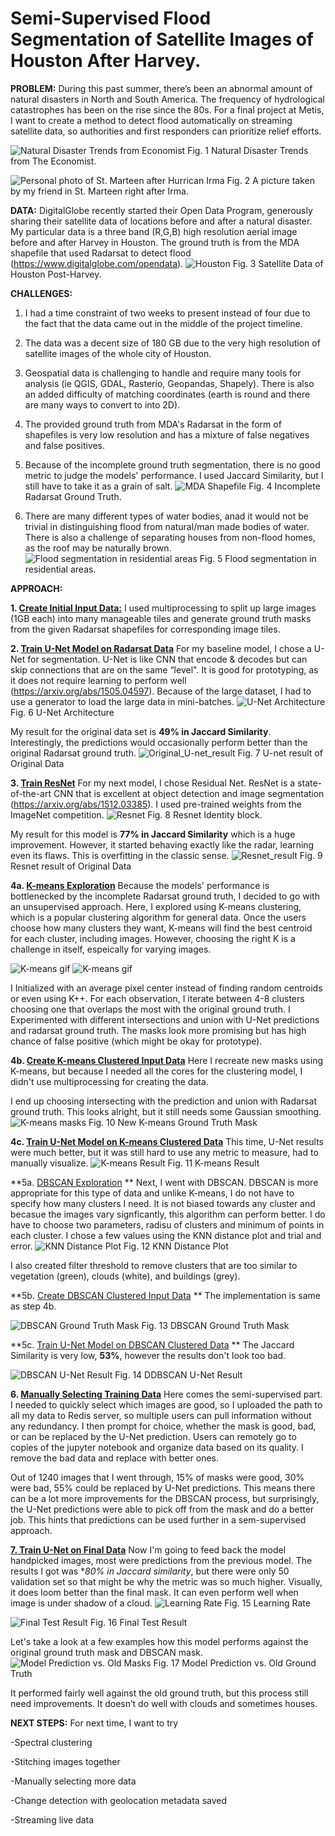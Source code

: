 # Semi-Supervised Flood Segmentation of Satellite Images of Houston After Harvey. 

**PROBLEM:** 
During this past summer, there’s been an abnormal amount of natural disasters in North and South America. The frequency of hydrological catastrophes has been on the rise since the 80s. For a final project at Metis, I want to create a method to detect flood automatically on streaming satellite data, so authorities and first responders can prioritize relief efforts.

![Natural Disaster Trends from Economist](Images/Economist_Trend.png?raw=true "Title")
Fig. 1 Natural Disaster Trends from The Economist.

![Personal photo of St. Marteen after Hurrican Irma](Images/St.Marteen.png?raw=true "Title")
Fig. 2 A picture taken by my friend in St. Marteen right after Irma.


**DATA:** 
DigitalGlobe recently started their Open Data Program, generously sharing their satellite data of locations before and after a natural disaster. My particular data is a three band (R,G,B) high resolution aerial image before and after Harvey in Houston. The ground truth is from the MDA shapefile that used Radarsat to detect flood (https://www.digitalglobe.com/opendata).
![Houston](Images/Entire_Data.png?raw=true "Title")
Fig. 3 Satellite Data of Houston Post-Harvey.


**CHALLENGES:** 
1. I had a time constraint of two weeks to present instead of four due to the fact that the data came out in the middle of the project timeline. 

2. The data was a decent size of 180 GB due to the very high resolution of satellite images of the whole city of Houston.

3. Geospatial data is challenging to handle and require many tools for analysis (ie QGIS, GDAL, Rasterio, Geopandas, Shapely). There is also an added difficulty of matching coordinates (earth is round and there are many ways to convert to into 2D).

4. The provided ground truth from MDA's Radarsat in the form of shapefiles is very low resolution and has a mixture of false negatives and false positives. 

5. Because of the incomplete ground truth segmentation, there is no good metric to judge the models' performance. I used Jaccard Similarity, but I still have to take it as a grain of salt.
![MDA Shapefile](Images/MDA_mask.png?raw=true "Title")
Fig. 4 Incomplete Radarsat Ground Truth.

6. There are many different types of water bodies, anad it would not be trivial in distinguishing flood from natural/man made bodies of water. There is also a challenge of separating houses from non-flood homes, as the roof may be naturally brown.
![Flood segmentation in residential areas](Images/Challenge-houses.png?raw=true "Title")
Fig. 5 Flood segmentation in residential areas. 
 

**APPROACH:**

**1. [Create Initial Input Data:](1.Create_Initial_Input_Data.ipynb)**
I used multiprocessing to split up large images (1GB each) into many manageable tiles and generate ground truth masks from the given Radarsat shapefiles for corresponding image tiles.


**2. [Train U-Net Model on Radarsat Data](2.Train_U-Net_Model_on_Radarsat_Data.ipynb)**
For my baseline model, I chose a U-Net for segmentation. U-Net is like CNN that encode & decodes but can skip connections that are on the same “level". It is good for prototyping, as it does not require 
learning to perform well (https://arxiv.org/abs/1505.04597).
Because of the large dataset, I had to use a generator to load the large data in mini-batches.
![U-Net Architecture](Images/UNet_Architecture.png?raw=true "Title")
Fig. 6 U-Net Architecture

My result for the original data set is **49% in Jaccard Similarity**. Interestingly, the predictions would occasionally perform better than the original Radarsat ground truth.
![Original_U-net_result](Images/Original_U-net_result.png?raw=true "Title")
Fig. 7 U-net result of Original Data
 

**3. [Train ResNet](3.Train_ResNet.ipynb)**
For my next model, I chose Residual Net. ResNet is a state-of-the-art CNN that is excellent at object detection and image segmentation (https://arxiv.org/abs/1512.03385). I used pre-trained weights from the ImageNet competition.
![Resnet](Images/Resnet.png?raw=true "Title")
Fig. 8 Resnet Identity block.

My result for this model is **77% in Jaccard Similarity** which is a huge improvement. However, it started behaving exactly like the radar, learning even its flaws. This is overfitting in the classic sense.
![Resnet_result](Images/Resnet_result.png?raw=true "Title")
Fig. 9 Resnet result of Original Data
 

**4a. [K-means Exploration](4a.K-means_Exploration.ipynb)**
Because the models' performance is bottlenecked by the incomplete Radarsat ground truth, I decided to go with an unsupervised approach. Here, I explored using K-means clustering, which is a popular clustering algorithm for general data. Once the users choose how many clusters they want, K-means will find the best centroid for each cluster, including images. However, choosing the right K is a challenge in itself, espeically for varying images.

![K-means gif](Images/giphy-3.gif?raw=true "Title")
![K-means gif](Images/giphy-2.gif?raw=true "Title")

I Initialized with an average pixel center instead of finding random centroids or even using K++. For each observation, I iterate between 4-8 clusters choosing one that overlaps the most with the original ground truth. I Experimented with different intersections and union with U-Net predictions and radarsat ground truth. The masks look more promising but has high chance of false positive (which might be okay for prototype).


**4b. [Create K-means Clustered Input Data](4b.Create_K-means_Clustered_Input_Data.ipynb)**
Here I recreate new masks using K-means, but because I needed all the cores for the clustering model, I didn't use multiprocessing for creating the data.

I end up choosing intersecting with the prediction and union with Radarsat ground truth. 	This looks alright, but it still needs some Gaussian smoothing.
![K-means masks](Images/K-means_mask.png?raw=true "Title")
Fig. 10 New K-means Ground Truth Mask


**4c. [Train U-Net Model on K-means Clustered Data](4c.Train_U-Net_Model_on_K-means_Clustered_Data.ipynb)**
This time, U-Net results were much better, but it was still hard to use any metric to measure, had to manually visualize.
![K-means Result](Images/K-means_Result.png?raw=true "Title")
Fig. 11 K-means Result
  
  
**5a. [DBSCAN Exploration](5a.DBSCAN_Exploration.ipynb) **
Next, I went with DBSCAN. DBSCAN is more appropriate for this type of data and unlike K-means, I do not have to specify how many clusters I need. It is not biased towards any cluster and becasue the images vary signficantly, this algorithm can perform better.	I do have to choose two parameters, radisu of clusters and minimum of points in each cluster. I chose a few values using the KNN distance plot and trial and error.
![KNN Distance Plot](Images/KNN_Distance.png?raw=true "Title")
Fig. 12 KNN Distance Plot

I also created filter threshold to remove clusters that are too similar to vegetation (green), clouds (white), and buildings (grey).


**5b. [Create DBSCAN Clustered Input Data](5b.Create_DBSCAN_Clustered_Input_Data.ipynb) **
The implementation is same as step 4b.

![DBSCAN Ground Truth Mask](Images/DBSCAN_Exploration.png?raw=true "Title")
Fig. 13 DBSCAN Ground Truth Mask


**5c. [Train U-Net Model on DBSCAN Clustered Data](5c.Train_U-Net_Model_on_DBSCAN_Clustered_Data.ipynb) **
The Jaccard Similarity is very low, **53%**, however the results don't look too bad.

![DBSCAN U-Net Result](Images/DBSCAN_UNET.png?raw=true "Title")
Fig. 14 DDBSCAN U-Net Result
	 
   
**6. [Manually Selecting Training Data](6.Manually_Selecting_Traning_Data.ipynb)**
Here comes the semi-supervised part. I needed to quickly select which images are good, so I uploaded the path to all my data to Redis server, so multiple users can pull information without any redundancy. I then prompt for choice, whether the mask is good, bad, or can be replaced by the U-Net prediction. Users can remotely go to copies of the jupyter notebook and organize data based on its quality. I remove the bad data and replace with better ones.

Out of 1240 images that I went through, 15% of masks were good, 30% were bad, 55% could be replaced by U-Net predictions. This means there can be a lot more improvements for the DBSCAN process, but surprisingly, the U-Net predictions were able to pick off from the mask and do a better job. This hints that predictions can be used further in a sem-supervised approach.


**[7. Train U-Net on Final Data](7.Train_U-Net_on_Final_Data.ipynb)**
Now I'm going to feed back the model handpicked images, most were predictions from the previous model.
The results I got was **80% in Jaccard similarity*, but there were only 50 validation set so that might be why the metric was so much higher. Visually, it does loom better than the final mask. It can even perform well when image is under shadow of a cloud.
![Learning Rate](Images/Final_Model_LR.png?raw=true "Title")
Fig. 15 Learning Rate

![Final Test Result](Images/Final_Validation_2.png?raw=true "Title")
Fig. 16 Final Test Result

Let's take a look at a few examples how this model performs against the original ground truth mask and DBSCAN mask.
![Model Prediction vs. Old Masks](Images/Comparison_with_old_4.png?raw=true "Title")
Fig. 17 Model Prediction vs. Old Ground Truth
	
It performed fairly well against the old ground truth, but this process still need improvements. It doesn’t do well with clouds and sometimes houses.



**NEXT STEPS:**
For next time, I want to try

-Spectral clustering

-Stitching images together

-Manually selecting more data

-Change detection with geolocation metadata saved

-Streaming live data

